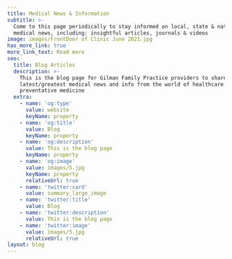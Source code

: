 ```yaml
---
title: Medical News & Information
subtitle: >-
  Come to this page periodically to stay informed on local, state & national
  medical news, including: insightful articles, journals & videos
image: images/FrontDoor of Clinic June 2021.jpg
has_more_link: true
more_link_text: Read more
seo:
  title: Blog Articles
  description: >-
    This is the blog page for Gilman Family Practice providers to share
    latest/greatest medical news and info from the world of healthcare &
    preventative medicine 
  extra:
    - name: 'og:type'
      value: website
      keyName: property
    - name: 'og:title'
      value: Blog
      keyName: property
    - name: 'og:description'
      value: This is the blog page
      keyName: property
    - name: 'og:image'
      value: images/5.jpg
      keyName: property
      relativeUrl: true
    - name: 'twitter:card'
      value: summary_large_image
    - name: 'twitter:title'
      value: Blog
    - name: 'twitter:description'
      value: This is the blog page
    - name: 'twitter:image'
      value: images/5.jpg
      relativeUrl: true
layout: blog
---
```

